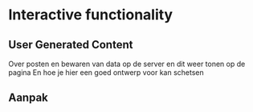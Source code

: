 # Interactive functionality

## User Generated Content
Over posten en bewaren van data op de server en dit weer tonen op de pagina
En hoe je hier een goed ontwerp voor kan schetsen


<!-- 
Post met NodeJS en API 

Teken van de post interactie in een wireflow met  (hackable) urls, routes en data
- [Wireflow](https://github.com/fdnd-task/wireflow) (Sprint 05)
- [UML Diagram](https://github.com/fdnd-task/uml-diagram) (Sprint 08)


Voorzetje geven van partials gebruiken/als de post gedaan wordt met een 303 forwarden naar de get route en dezelfde view renderen met de nieuwe data. 
-->


## Aanpak



<!-- 
## Ontwerpen

In de ontwerpfase bedenk en schets je eerst wat je gaat maken. 

### Wireflow
Teken de interactie voor de _user story_ in een wireflow. Zorg dat je de verschillende states van het formulier, het versturen van data, een _succes state_ en mogelijke _errors_ ook tekent. 

### Breakdown schets
Maak een breakdown-schets en beschrijf de juiste HTML formulier-elementen die je nodig hebt. 

### UML Diagram
Schets een UML diagram met de routing en pseudo-code voor de POST data en control-flow van de node-code. 

### Bronnen ontwerpfase

* [Wireframing User Flow with Wireflows](https://balsamiq.com/learn/articles/wireflows/)
* [What is a UML diagram?](https://miro.com/diagramming/what-is-a-uml-diagram/)
* [The Input (Form Input) element](https://developer.mozilla.org/en-US/docs/Web/HTML/Element/Input)
* [The Form element](https://developer.mozilla.org/en-US/docs/Web/HTML/Element/form)
 -->

